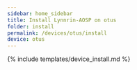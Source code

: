 ```yaml
---
sidebar: home_sidebar
title: Install Lynnrin-AOSP on otus
folder: install
permalink: /devices/otus/install
device: otus
---
```

{% include templates/device_install.md %}
